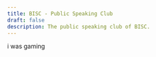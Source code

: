 ```yaml
---
title: BISC - Public Speaking Club
draft: false
description: The public speaking club of BISC.
---
```



i was gaming
